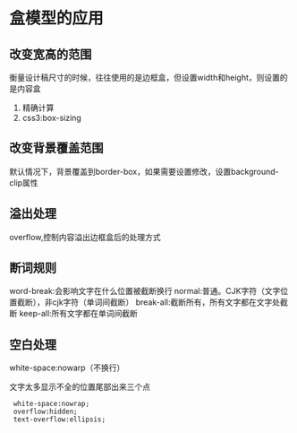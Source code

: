 # 盒模型的应用
## 改变宽高的范围
衡量设计稿尺寸的时候，往往使用的是边框盒，但设置width和height，则设置的是内容盒
1. 精确计算
2. css3:box-sizing
## 改变背景覆盖范围
默认情况下，背景覆盖到border-box，如果需要设置修改，设置background-clip属性
## 溢出处理
overflow,控制内容溢出边框盒后的处理方式
## 断词规则
word-break:会影响文字在什么位置被截断换行
normal:普通。CJK字符（文字位置截断），非cjk字符（单词间截断）
break-all:截断所有，所有文字都在文字处截断
keep-all:所有文字都在单词间截断
## 空白处理
white-space:nowarp（不换行）

文字太多显示不全的位置尾部出来三个点
~~~
 white-space:nowrap;
 overflow:hidden;
 text-overflow:ellipsis;
~~~